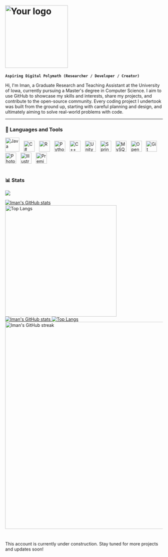 <h1 align="left">
  <picture>
    <source media="(prefers-color-scheme: dark)" srcset="https://github.com/ImanNoferesti/ImanNoferesti/blob/main/NewLogo.png">
    <source media="(prefers-color-scheme: light)" srcset="https://github.com/ImanNoferesti/ImanNoferesti/blob/main/NewLogo_BlackColor.png">
    <img alt="Your logo" src="https://github.com/ImanNoferesti/ImanNoferesti/blob/main/NewLogo_BlackColor.png" width="200">
  </picture>
</h1>

**` Aspiring Digital Polymath (Researcher / Developer / Creator) `**

Hi, I'm Iman, a Graduate Research and Teaching Assistant at the University of Iowa, currently pursuing a Master's degree in Computer Science. I aim to use GitHub to showcase my skills and interests, share my projects, and contribute to the open-source community. Every coding project I undertook was built from the ground up, starting with careful planning and design, and ultimately aiming to solve real-world problems with code.

---
### 🧰 Languages and Tools

<p align="left">
  <img alt="Java" width="45px" src="https://cdn.jsdelivr.net/gh/devicons/devicon@latest/icons/java/java-original.svg" style="padding-right:10px;"/>
  <img alt="C#" width="35px" src="https://cdn.jsdelivr.net/gh/devicons/devicon@latest/icons/csharp/csharp-original.svg" style="padding-right:10px;"/>
  <img alt="R" width="35px" src="https://cdn.jsdelivr.net/gh/devicons/devicon@latest/icons/r/r-original.svg" style="padding-right:10px;"/>
  <img alt="Python" width="35px" src="https://cdn.jsdelivr.net/gh/devicons/devicon@latest/icons/python/python-original.svg" style="padding-right:10px;"/>
  <img alt="C++" width="35px" src="https://cdn.jsdelivr.net/gh/devicons/devicon@latest/icons/cplusplus/cplusplus-original.svg" style="padding-right:10px;"/>
  <img alt="Unity" width="35px" src="https://cdn.jsdelivr.net/gh/devicons/devicon@latest/icons/unity/unity-original.svg" style="padding-right:10px;"/>
  <img alt="Spring" width="35px" src="https://cdn.jsdelivr.net/gh/devicons/devicon@latest/icons/spring/spring-original.svg" style="padding-right:10px;"/>
  <img alt="MySQL" width="35px" src="https://cdn.jsdelivr.net/gh/devicons/devicon@latest/icons/mysql/mysql-original.svg" style="padding-right:10px;"/>
  <img alt="OpenCV" width="35px" src="https://cdn.jsdelivr.net/gh/devicons/devicon@latest/icons/opencv/opencv-original.svg" style="padding-right:10px;"/>
  <img alt="Git" width="35px" src="https://cdn.jsdelivr.net/gh/devicons/devicon@latest/icons/git/git-original.svg" style="padding-right:10px;"/>
  <img alt="Photoshop" width="35px" src="https://cdn.jsdelivr.net/gh/devicons/devicon@latest/icons/photoshop/photoshop-original.svg" style="padding-right:10px;"/>
  <img alt="Illustrator" width="35px" src="https://cdn.jsdelivr.net/gh/devicons/devicon@latest/icons/illustrator/illustrator-plain.svg" style="padding-right:10px;"/>
  <img alt="PremierPro" width="35px" src="https://cdn.jsdelivr.net/gh/devicons/devicon@latest/icons/premierepro/premierepro-original.svg" style="padding-right:10px;"/>
</p>

# 

### 📊 Stats


[![](https://visitcount.itsvg.in/api?id=ImanNoferesti&label=Profile%20Views&color=6&icon=5&pretty=true)](https://visitcount.itsvg.in)

<div align="left">
  <!-- Dark mode -->
  <a href="https://github.com/anuraghazra/github-readme-stats#gh-dark-mode-only">
    <img src="https://github-readme-stats-imans-projects-bef9645c.vercel.app/api?username=ImanNoferesti&show_icons=true&count_private=true&include_all_commits=true&hide_rank=true&rank_icon=github&custom_title=Current_Stats&title_color=FFFFFFFF&theme=rose_pine#gh-dark-mode-only" alt="Iman's GitHub stats" />
    <img src="https://github-readme-stats-imans-projects-bef9645c.vercel.app/api/top-langs/?username=ImanNoferesti&size_weight=0.5&count_weight=0.5&layout=compact&hide=HLSL,ShaderLab,GLSL,GAP,CMake,Objective-C++&langs_count=10&title_color=FFFFFFFF&theme=rose_pine#gh-dark-mode-only" alt="Top Langs" width="356px"/>

  <!-- Light mode -->
  <a href="https://github.com/anuraghazra/github-readme-stats#gh-light-mode-only">
    <img src="https://github-readme-stats-imans-projects-bef9645c.vercel.app/api?username=ImanNoferesti&show_icons=true&count_private=true&include_all_commits=true&hide_rank=true&rank_icon=github&custom_title=Current_Stats&theme=graywhite#gh-light-mode-only" alt="Iman's GitHub stats" />
    <img src="https://github-readme-stats-imans-projects-bef9645c.vercel.app/api/top-langs/?username=ImanNoferesti&size_weight=0.5&count_weight=0.5&layout=compact&hide=HLSL,ShaderLab,GLSL,GAP,CMake,Objective-C++&langs_count=10&bg_color=00000000&theme=graywhite#gh-light-mode-only" alt="Top Langs" />
  </a>
</div>

<div align='left'>
  <picture>
    <source 
      srcset="http://github-readme-streak-stats.herokuapp.com?user=ImanNoferesti&theme=graywhite&date_format=j%20M%5B%20Y%5D" 
      media="(prefers-color-scheme: light)" 
    />
    <img 
      src="http://github-readme-streak-stats.herokuapp.com?user=ImanNoferesti&theme=rose_pine&date_format=j%20M%5B%20Y%5D" 
      alt="Iman's GitHub streak"
      width="662px"
    />
  </picture>
</div>


<!-- ![GitHub Streak](https://streak-stats.demolab.com?user=ForrestKnight&theme=gruvbox&border_radius=4.5) -->

#

This account is currently under construction. Stay tuned for more projects and updates soon!

<!--
**Iman24474/Iman24474** is a ✨ _special_ ✨ repository because its `README.md` (this file) appears on your GitHub profile.

Here are some ideas to get you started:

- 🔭 I’m currently working on ...
- 🌱 I’m currently learning ...
- 👯 I’m looking to collaborate on ...
- 🤔 I’m looking for help with ...
- 💬 Ask me about ...
- 📫 How to reach me: ...
- 😄 Pronouns: ...
- ⚡ Fun fact: ...
-->
